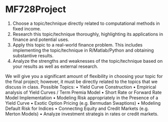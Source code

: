 # MF728Project

1. Choose a topic/technique directly related to computational
methods in fixed income.
2. Research this topic/technique thoroughly, highlighting its
applications in finance and potential uses.
3. Apply this topic to a real-world finance problem. This includes
implementing the topic/technique in R/Matlab/Python and
obtaining substantive results.
4. Analyze the strengths and weaknesses of the topic/technique
based on your results as well as external research.

We will give you a significant amount of flexibility in choosing
your topic for the final project; however, it must be directly related
to the topics that we discuss in class. Possible Topics:
• Yield Curve Construction
• Empirical analysis of Yield Curves / Term Premia Model
• Short Rate or Forward Rate Model Implementation
• Modeling Risk appropriately in the Presence of a Yield Curve
• Exotic Option Pricing (e.g. Bermudan Swaptions)
• Modeling Default Risk for Indices
• Connecting Equity and Credit Markets (e.g. Merton Models)
• Analyze investment strategis in rates or credit markets.

